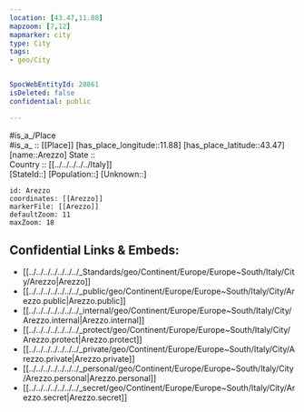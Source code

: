 ```yaml
---
location: [43.47,11.88] 
mapzoom: [7,12] 
mapmarker: city 
type: City
tags:
- geo/City


SpocWebEntityId: 28861
isDeleted: false
confidential: public

---
```

#is_a_/Place  
#is_a_ :: [[Place]] 
[has_place_longitude::11.88] 
[has_place_latitude::43.47] 
[name::Arezzo] 
State ::  
Country :: [[../../../../../Italy]]  
[StateId::] 
[Population::] 
[Unknown::] 


```leaflet
id: Arezzo
coordinates: [[Arezzo]] 
markerFile: [[Arezzo]] 
defaultZoom: 11 
maxZoom: 18
```


## Confidential Links & Embeds: 
- [[../../../../../../../_Standards/geo/Continent/Europe/Europe~South/Italy/City/Arezzo|Arezzo]] 
- [[../../../../../../../_public/geo/Continent/Europe/Europe~South/Italy/City/Arezzo.public|Arezzo.public]] 
- [[../../../../../../../_internal/geo/Continent/Europe/Europe~South/Italy/City/Arezzo.internal|Arezzo.internal]] 
- [[../../../../../../../_protect/geo/Continent/Europe/Europe~South/Italy/City/Arezzo.protect|Arezzo.protect]] 
- [[../../../../../../../_private/geo/Continent/Europe/Europe~South/Italy/City/Arezzo.private|Arezzo.private]] 
- [[../../../../../../../_personal/geo/Continent/Europe/Europe~South/Italy/City/Arezzo.personal|Arezzo.personal]] 
- [[../../../../../../../_secret/geo/Continent/Europe/Europe~South/Italy/City/Arezzo.secret|Arezzo.secret]] 
